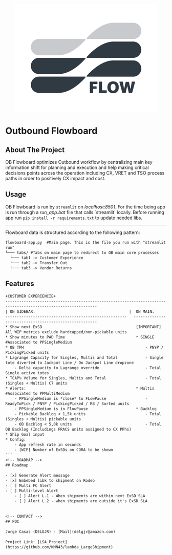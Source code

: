 <p align="center">
<img src="https://github.com/KMN43/OB_Flowboard/blob/main/Flowboard%20LOGO-02.png" width="446" height="337">
</p>


# Outbound Flowboard


<!-- ABOUT THE PROJECT -->
## About The Project

OB Flowboard optimizes Outbound workflow by centralizing main key information shift for planning and execution and help making critical decisions points across the operation including CX, VRET and TSO process paths in order to positively CX impact and cost. 



<!-- GETTING STARTED -->
## Usage

OB Flowboard is run by `streamlit` on *localhost:8501*. For the time being app is run through a *run_app.bat* file that calls ´streamlit´ locally.
Before running app run `pip install -r requirements.txt` to update needed libs.

---

Flowboard data is structured according to the following pattern:

```shell
flowboard-app.py  #Main page. This is the file you run with "streamlit run"
└─── tabs/ #Tabs on main page to redirect to OB main core processes
  └─── tab1 -> Customer Experience
  └─── tab2 -> Transfer Out
  └─── tab3 -> Vendor Returns
```  


## Features

```shell
+CUSTOMER EXPERIENCIE+
--------------------------------------------------------------------------------------------------------------
| ON SIDEBAR:                                         |  ON MAIN:
-----------------------------------------------------   ------------------------------------------------------
* Show next ExSD                                         [IMPORTANT] All WIP metrics exclude hardcapped/non-pickable units
* Show minutes to PAD Time                               * SINGLE #Associated to PPSingleMedium
* OB TPH                                                     - PNYP / PickingPicked units
* Lagrange Capacity for Singles, Multis and Total            - Single tote diverted to Jackpot Line / On Jackpot Line dropzone
    - Delta capacity to Lagrange override                    - Total Single active totes
* TCAP% Volume for Singles, Multis and Total                 - Total (Singles + Multis) C7 units
* Alerts:                                                * Multis #Associated to PPMultiMedium
    - PPSingleMedium is *close* to FLowPause                 - ReadyToPick / PNYP / PickingPicked / RB / Sorted units
    - PPSingleMedium is in FlowPause                     * Backlog
    - Pickable Backlog < 1,5k units                          - Total (Singles + Multis) pickable units 
    - OB Backlog < 5,0k units                                - Total OB Backlog (Includings FRACS units assigned to CX PPhs)
* Ship Goal input
* Config:
    - App refresh rate in seconds
    - [WIP] Number of ExSDs on CORA to be shown
´´´
<!-- ROADMAP -->
## Roadmap

- [x] Generate Alert message
- [x] Embebed libk to shipment on Rodeo
- [ ] Multi FC Alert
- [ ] Multi-level Alert
    - [ ] Alert L.1 - When shipments are within next ExSD SLA
    - [ ] Alert L.2 - when shipments are outside it's ExSD SLA


<!-- CONTACT -->
## POC

Jorge Casas (DELGJR) - [Mail](delgjr@amazon.com)

Project Link: [LSA_Project](https://github.com/KMN43/lambda_LargeShipment)
